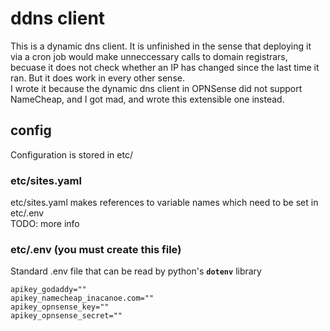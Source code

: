 # ddns client
This is a dynamic dns client.
It is unfinished in the sense that deploying it via a cron job would make unneccessary calls to domain registrars, becuase it does not check whether an IP has changed since the last time it ran. But it does work in every other sense.
\
I wrote it because the dynamic dns client in OPNSense did not support NameCheap, and I got mad, and wrote this extensible one instead.

## config
Configuration is stored in etc/
### etc/sites.yaml
etc/sites.yaml makes references to variable names which need to be set in etc/.env
\
TODO: more info

### etc/.env (you must create this file)
Standard .env file that can be read by python's **`dotenv`** library
```
apikey_godaddy=""
apikey_namecheap_inacanoe.com=""
apikey_opnsense_key=""
apikey_opnsense_secret=""
```